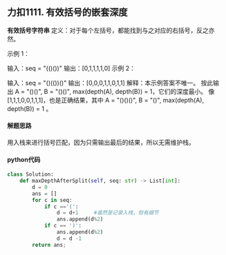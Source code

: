 ## 力扣1111. 有效括号的嵌套深度

**有效括号字符串** 定义：对于每个左括号，都能找到与之对应的右括号，反之亦然。

示例 1：

输入：seq = "(()())"
输出：[0,1,1,1,1,0]
示例 2：

输入：seq = "()(())()"
输出：[0,0,0,1,1,0,1,1]
解释：本示例答案不唯一。
按此输出 A = "()()", B = "()()", max(depth(A), depth(B)) = 1，它们的深度最小。
像 [1,1,1,0,0,1,1,1]，也是正确结果，其中 A = "()()()", B = "()", max(depth(A), depth(B)) = 1 。 

#### 解题思路

用入栈来进行括号匹配，因为只需输出最后的结果，所以无需维护栈。

#### python代码

```python
class Solution:
    def maxDepthAfterSplit(self, seq: str) -> List[int]:
        d = 0 
        ans = []
        for c in seq:
            if c =='(':
                d = d+1		#虽然是记录入栈，但有细节
                ans.append(d%2)	
            if c == ')':
                ans.append(d%2)
                d = d -1
        return ans;
                
                
            
```


